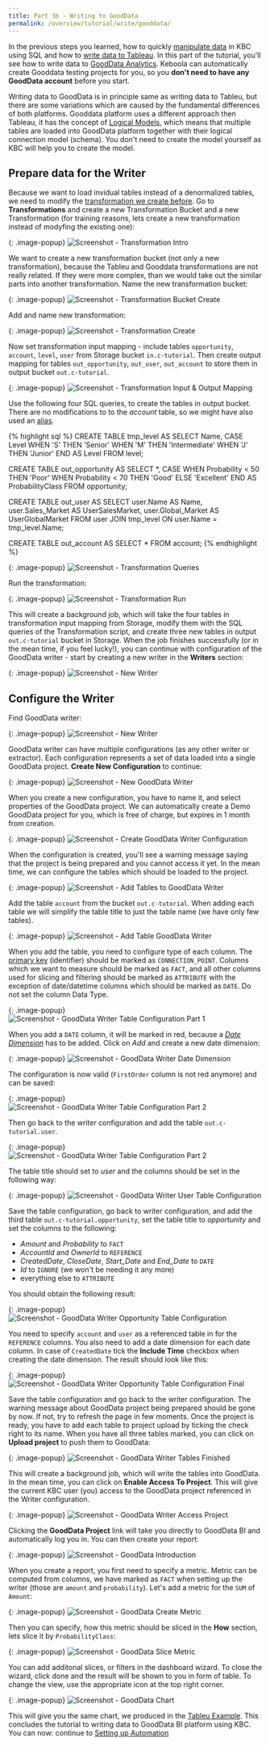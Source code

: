 ```yaml
---
title: Part 3b - Writing to GoodData
permalink: /overview/tutorial/write/gooddata/
---
```


In the previous steps you learned, how to quickly [manipulate data](/overview/tutorial/manipulate/) in
KBC using SQL and how to [write data to Tableau](/overview/tutorial/write/). In this part of the tutorial, you'll
see how to write data to [GoodData Analytics](http://www.gooddata.com/). Keboola can automatically create 
Gooddata testing projects for you, so you **don't need to have any GoodData account** before you start.

Writing data to GoodData is in principle same as writing data to Tableu, but there are some variations which
are caused by the fundamental differences of both platforms.
Gooddata platform uses a different approach then Tableau, it has the concept of 
[Logical Models](https://help.gooddata.com/display/doc/Tutorial+-+Creating+Your+First+Data+Model), which
means that multiple tables are loaded into GoodData platform together with their logical connection model (schema). 
You don't need to create the model yourself as KBC will help you to create the model.

## Prepare data for the Writer
Because we want to load invidual tables instead of a denormalized tables, we need to modify the
[transformation we create before](/overview/tutorial/manipulate/). Go to **Transformations**
and create a new Transformation Bucket and a new Transformation (for training reasons, lets 
create a new transformation instead of modyfing the existing one):

{: .image-popup}
![Screenshot - Transformation Intro](/overview/tutorial/write/gooddata-transformation-intro.png)

We want to create a new transformation bucket (not only a new transformation), because the 
Tableu and Gooddata transformations are not really related. If they were more complex, than we would take out the
similar parts into another transformation. Name the new transformation bucket:

{: .image-popup}
![Screenshot - Transformation Bucket Create](/overview/tutorial/write/gooddata-transformation-create-1.png)

Add and name new transformation:

{: .image-popup}
![Screenshot - Transformation Create](/overview/tutorial/write/gooddata-transformation-create-2.png)

Now set transformation input mapping - include tables `opportunity`, `account`, `level`, `user` from 
Storage bucket `in.c-tutorial`. Then create output mapping for tables 
`out_opportunity`, `out_user`, `out_account` to store them in output bucket `out.c-tutorial`.

{: .image-popup}
![Screenshot - Transformation Input & Output Mapping](/overview/tutorial/write/gooddata-transformation-mapping.png)

Use the following four SQL queries, to create the tables in output bucket. There are no modifications to 
to the *account* table, so we might have also used an [alias](/storage/alias/). 

{% highlight sql %}
CREATE TABLE tmp_level AS 
    SELECT Name, CASE Level 
        WHEN 'S' THEN 'Senior'
        WHEN 'M' THEN 'Intermediate'
        WHEN 'J' THEN 'Junior' END AS Level
    FROM level;

CREATE TABLE out_opportunity AS 
    SELECT *, CASE 
        WHEN Probability < 50 THEN 'Poor'
        WHEN Probability < 70 THEN 'Good'
        ELSE 'Excellent' END AS ProbabilityClass
    FROM opportunity;

CREATE TABLE out_user AS 
    SELECT user.Name AS Name, user.Sales_Market AS UserSalesMarket, 
        user.Global_Market AS UserGlobalMarket 
    FROM
        user JOIN tmp_level ON user.Name = tmp_level.Name;

CREATE TABLE out_account AS 
    SELECT * FROM account;
{% endhighlight %}        

{: .image-popup}
![Screenshot - Transformation Queries](/overview/tutorial/write/gooddata-transformation-queries.png)

Run the transformation:

{: .image-popup}
![Screenshot - Transformation Run](/overview/tutorial/write/gooddata-transformation-run.png)

This will create a background job, which will take the four tables in transformation input mapping from Storage,
modify them with the SQL queries of the Transformation script, and create three new tables in output 
`out.c-tutorial` bucket in Storage. When the job finishes successfully (or in the mean time, if you feel lucky!), 
you can continue with configuration of the GoodData writer - start by creating a new writer in the **Writers** section:

{: .image-popup}
![Screenshot - New Writer](/overview/tutorial/write/gooddata-writer-intro-1.png)

## Configure the Writer
Find GoodData writer:

{: .image-popup}
![Screenshot - New Writer](/overview/tutorial/write/gooddata-writer-intro-2.png)

GoodData writer can have multiple configurations (as any other writer or extractor). Each configuration represents a set
of data loaded into a single GoodData project. **Create New Configuration** to continue: 

{: .image-popup}
![Screenshot - New GoodData Writer](/overview/tutorial/write/gooddata-writer-intro-3.png)

When you create a new configuration, you have to name it, and select properties of the GoodData project.
We can automatically create a Demo GoodData project for you, which is free of charge, but expires in 1 
month from creation.

{: .image-popup}
![Screenshot - Create GoodData Writer Configuration](/overview/tutorial/write/gooddata-writer-create-config.png)

When the configuration is created, you'll see a warning message saying that the project is being prepared and
you cannot access it yet. In the mean time, we can configure the tables which should be loaded to the
project.

{: .image-popup}
![Screenshot - Add Tables to GoodData Writer](/overview/tutorial/write/gooddata-configuration-intro.png)

Add the table `account` from the bucket `out.c-tutorial`. When adding each table
we will simplify the table title to just the table name (we have only few tables).

{: .image-popup}
![Screenshot - Add Table GoodData Writer](/overview/tutorial/write/gooddata-writer-add-table.png)

When you add the table, you need to configure type of each column. The 
[primary key](https://en.wikipedia.org/wiki/Unique_key) (identifier) should be marked as `CONNECTION_POINT`. 
Columns which we want to measure should be marked as `FACT`, and all other columns used for slicing and
filtering should be marked as `ATTRIBUTE` with the exception of date/datetime columns which should be marked as
`DATE`. Do not set the column Data Type.

{: .image-popup}
![Screenshot - GoodData Writer Table Configuration Part 1](/overview/tutorial/write/gooddata-writer-table-config.png)

When you add a `DATE` column, it will be marked in red, because a 
[*Date Dimension*](https://support.gooddata.com/hc/en-us/articles/215776077-Intro-to-Date-Dimensions) has to 
be added. Click on *Add* and create a new date dimension:  

{: .image-popup}
![Screenshot - GoodData Writer Date Dimension](/overview/tutorial/write/gooddata-writer-date-dimension.png)

The configuration is now valid (`FirstOrder` column is not red anymore) and can be saved:

{: .image-popup}
![Screenshot - GoodData Writer Table Configuration Part 2](/overview/tutorial/write/gooddata-writer-table-config-2.png)

Then go back to the writer configuration and add the table `out.c-tutorial.user`.

{: .image-popup}
![Screenshot - GoodData Writer Table Configuration Part 2](/overview/tutorial/write/gooddata-writer-intro-4.png)

The table title should set to *user* and the columns should be set in the following way:

{: .image-popup}
![Screenshot - GoodData Writer User Table Configuration](/overview/tutorial/write/gooddata-writer-table-config-3.png)

Save the table configuration, go back to writer configuration, and add the third table 
`out.c-tutorial.opportunity`, set the table title to *opportunity* and set the columns to the following:
- *Amount* and *Probability* to `FACT`
- *AccountId* and *OwnerId* to `REFERENCE`
- *CreatedDate*, *CloseDate*, *Start_Date* and *End_Date* to `DATE`
- *Id* to `IGNORE` (we won't be needing it any more)
- everything else to `ATTRIBUTE`  

You should obtain the following result:

{: .image-popup}
![Screenshot - GoodData Writer Opportunity Table Configuration](/overview/tutorial/write/gooddata-writer-table-config-4.png)

You need to specify `account` and `user` as a referenced table in for the `REFERENCE` columns. You also need to 
add a date dimension for each date column. In case of `CreatedDate` tick the **Include Time** checkbox when
creating the date dimension. The result should look like this:

{: .image-popup}
![Screenshot - GoodData Writer Opportunity Table Configuration Final](/overview/tutorial/write/gooddata-writer-table-config-5.png)

Save the table configuration and go back to the writer configuration. The warning message about GoodData project
being prepared should be gone by now. If not, try to refresh the page in few moments. Once the project is ready, 
you have to add each table to project upload by ticking the check right to its name. When you have all three tables
marked, you can click on **Upload project** to push them to GoodData:

{: .image-popup}
![Screenshot - GoodData Writer Tables Finished](/overview/tutorial/write/gooddata-writer-intro-5.png)

This will create a background job, which will write the tables into GoodData. In the mean time, you can click on
**Enable Access To Project**. This will give the current KBC user (you) access to the GoodData project referenced
in the Writer configuration. 

{: .image-popup}
![Screenshot - GoodData Writer Access Project](/overview/tutorial/write/gooddata-writer-intro-6.png)
 
Clicking the **GoodData Project** link will take you directly to GoodData BI and automatically log you in. You 
can then create your report:

{: .image-popup}
![Screenshot - GoodData Introduction](/overview/tutorial/write/gooddata-intro.png)
 
When you create a report, you first need to specify a metric. Metric can be computed from columns, we have marked
as `FACT` when setting up the writer (those are `amount` and `probability`). Let's add a metric for the
`SUM` of `Amount`:

{: .image-popup}
![Screenshot - GoodData Create Metric](/overview/tutorial/write/gooddata-dashboard-1.png)

Then you can specify, how this metric should be sliced in the **How** section, lets slice it by
`ProbabilityClass`:

{: .image-popup}
![Screenshot - GoodData Slice Metric](/overview/tutorial/write/gooddata-dashboard-2.png)

You can add additonal slices, or filters in the dashboard wizard. To close the wizard, click done and the
result will be shown to you in form of table. To change the view, use the appropriate icon at the 
top right corner.

{: .image-popup}
![Screenshot - GoodData Chart](/overview/tutorial/write/gooddata-dashboard-3.png)

This will give you the same chart, we produced in the [Tableu Example](/overview/tutorial/write/).
This concludes the tutorial to writing data to GoodData BI platform using KBC. You can now:
continue to [Setting up Automation](/overview/tutorial/automate/) 
